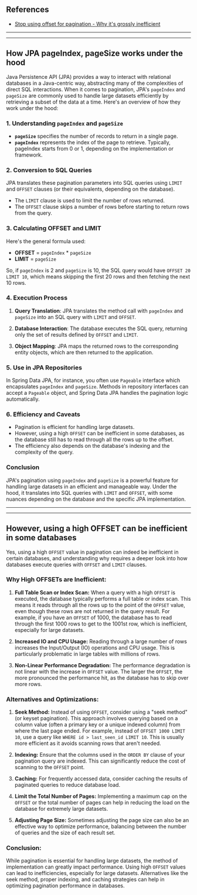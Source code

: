 ## References
- [Stop using offset for pagination - Why it's grossly inefficient](https://www.reddit.com/r/programming/comments/knlp8a/stop_using_offset_for_pagination_why_its_grossly/)

----
----

## How JPA pageIndex, pageSize works under the hood

Java Persistence API (JPA) provides a way to interact with relational databases in a Java-centric way, abstracting many of the complexities of direct SQL interactions. When it comes to pagination, JPA's `pageIndex` and `pageSize` are commonly used to handle large datasets efficiently by retrieving a subset of the data at a time. Here's an overview of how they work under the hood:

### 1. Understanding `pageIndex` and `pageSize`

- **`pageSize`** specifies the number of records to return in a single page.
- **`pageIndex`** represents the index of the page to retrieve. Typically, pageIndex starts from 0 or 1, depending on the implementation or framework.

### 2. Conversion to SQL Queries

JPA translates these pagination parameters into SQL queries using `LIMIT` and `OFFSET` clauses (or their equivalents, depending on the database).

- The `LIMIT` clause is used to limit the number of rows returned.
- The `OFFSET` clause skips a number of rows before starting to return rows from the query.

### 3. Calculating OFFSET and LIMIT

Here's the general formula used:

- **OFFSET** = `pageIndex` * `pageSize`
- **LIMIT** = `pageSize`

So, if `pageIndex` is 2 and `pageSize` is 10, the SQL query would have `OFFSET 20 LIMIT 10`, which means skipping the first 20 rows and then fetching the next 10 rows.

### 4. Execution Process

1. **Query Translation**: JPA translates the method call with `pageIndex` and `pageSize` into an SQL query with `LIMIT` and `OFFSET`.

2. **Database Interaction**: The database executes the SQL query, returning only the set of results defined by `OFFSET` and `LIMIT`.

3. **Object Mapping**: JPA maps the returned rows to the corresponding entity objects, which are then returned to the application.

### 5. Use in JPA Repositories

In Spring Data JPA, for instance, you often use `Pageable` interface which encapsulates `pageIndex` and `pageSize`. Methods in repository interfaces can accept a `Pageable` object, and Spring Data JPA handles the pagination logic automatically.

### 6. Efficiency and Caveats

- Pagination is efficient for handling large datasets.
- However, using a high `OFFSET` can be inefficient in some databases, as the database still has to read through all the rows up to the offset.
- The efficiency also depends on the database's indexing and the complexity of the query.

### Conclusion

JPA's pagination using `pageIndex` and `pageSize` is a powerful feature for handling large datasets in an efficient and manageable way. Under the hood, it translates into SQL queries with `LIMIT` and `OFFSET`, with some nuances depending on the database and the specific JPA implementation.


----
----

## However, using a high OFFSET can be inefficient in some databases

Yes, using a high `OFFSET` value in pagination can indeed be inefficient in certain databases, and understanding why requires a deeper look into how databases execute queries with `OFFSET` and `LIMIT` clauses.

### Why High OFFSETs are Inefficient:

1. **Full Table Scan or Index Scan:** When a query with a high `OFFSET` is executed, the database typically performs a full table or index scan. This means it reads through all the rows up to the point of the `OFFSET` value, even though these rows are not returned in the query result. For example, if you have an `OFFSET` of 1000, the database has to read through the first 1000 rows to get to the 1001st row, which is inefficient, especially for large datasets.

2. **Increased IO and CPU Usage:** Reading through a large number of rows increases the Input/Output (IO) operations and CPU usage. This is particularly problematic in large tables with millions of rows.

3. **Non-Linear Performance Degradation:** The performance degradation is not linear with the increase in `OFFSET` value. The larger the `OFFSET`, the more pronounced the performance hit, as the database has to skip over more rows.

### Alternatives and Optimizations:

1. **Seek Method:** Instead of using `OFFSET`, consider using a "seek method" (or keyset pagination). This approach involves querying based on a column value (often a primary key or a unique indexed column) from where the last page ended. For example, instead of `OFFSET 1000 LIMIT 10`, use a query like `WHERE id > last_seen_id LIMIT 10`. This is usually more efficient as it avoids scanning rows that aren't needed.

2. **Indexing:** Ensure that the columns used in the `ORDER BY` clause of your pagination query are indexed. This can significantly reduce the cost of scanning to the `OFFSET` point.

3. **Caching:** For frequently accessed data, consider caching the results of paginated queries to reduce database load.

4. **Limit the Total Number of Pages:** Implementing a maximum cap on the `OFFSET` or the total number of pages can help in reducing the load on the database for extremely large datasets.

5. **Adjusting Page Size:** Sometimes adjusting the page size can also be an effective way to optimize performance, balancing between the number of queries and the size of each result set.

### Conclusion:

While pagination is essential for handling large datasets, the method of implementation can greatly impact performance. Using high `OFFSET` values can lead to inefficiencies, especially for large datasets. Alternatives like the seek method, proper indexing, and caching strategies can help in optimizing pagination performance in databases.
